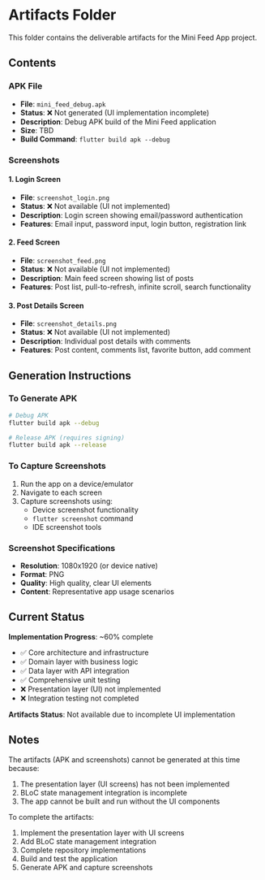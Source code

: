 # Artifacts Folder

This folder contains the deliverable artifacts for the Mini Feed App project.

## Contents

### APK File
- **File**: `mini_feed_debug.apk`
- **Status**: ❌ Not generated (UI implementation incomplete)
- **Description**: Debug APK build of the Mini Feed application
- **Size**: TBD
- **Build Command**: `flutter build apk --debug`

### Screenshots

#### 1. Login Screen
- **File**: `screenshot_login.png`
- **Status**: ❌ Not available (UI not implemented)
- **Description**: Login screen showing email/password authentication
- **Features**: Email input, password input, login button, registration link

#### 2. Feed Screen
- **File**: `screenshot_feed.png`
- **Status**: ❌ Not available (UI not implemented)
- **Description**: Main feed screen showing list of posts
- **Features**: Post list, pull-to-refresh, infinite scroll, search functionality

#### 3. Post Details Screen
- **File**: `screenshot_details.png`
- **Status**: ❌ Not available (UI not implemented)
- **Description**: Individual post details with comments
- **Features**: Post content, comments list, favorite button, add comment

## Generation Instructions

### To Generate APK
```bash
# Debug APK
flutter build apk --debug

# Release APK (requires signing)
flutter build apk --release
```

### To Capture Screenshots
1. Run the app on a device/emulator
2. Navigate to each screen
3. Capture screenshots using:
   - Device screenshot functionality
   - `flutter screenshot` command
   - IDE screenshot tools

### Screenshot Specifications
- **Resolution**: 1080x1920 (or device native)
- **Format**: PNG
- **Quality**: High quality, clear UI elements
- **Content**: Representative app usage scenarios

## Current Status

**Implementation Progress**: ~60% complete
- ✅ Core architecture and infrastructure
- ✅ Domain layer with business logic
- ✅ Data layer with API integration
- ✅ Comprehensive unit testing
- ❌ Presentation layer (UI) not implemented
- ❌ Integration testing not completed

**Artifacts Status**: Not available due to incomplete UI implementation

## Notes

The artifacts (APK and screenshots) cannot be generated at this time because:
1. The presentation layer (UI screens) has not been implemented
2. BLoC state management integration is incomplete
3. The app cannot be built and run without the UI components

To complete the artifacts:
1. Implement the presentation layer with UI screens
2. Add BLoC state management integration
3. Complete repository implementations
4. Build and test the application
5. Generate APK and capture screenshots